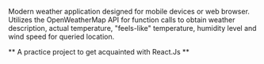 Modern weather application designed for mobile devices or web browser. Utilizes the OpenWeatherMap API for function calls to obtain weather description, actual temperature, "feels-like" temperature, humidity level and wind speed for queried location.

** A practice project to get acquainted with React.Js **
